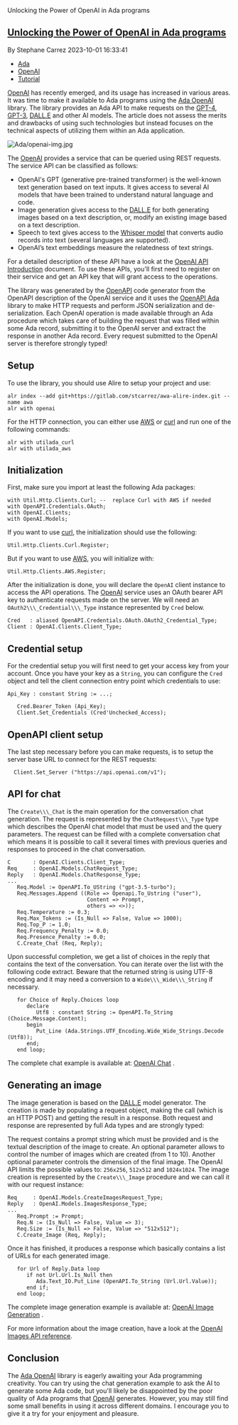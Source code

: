 Unlocking the Power of OpenAI in Ada programs


## [Unlocking the Power of OpenAI in Ada programs](/vacs/blogs/post.html?post=2023/10/01/Unlocking-the-Power-of-OpenAI-in-Ada-programs)

By Stephane Carrez 2023\-10\-01 16:33:41

* [Ada](/vacs/blogs/tagged.html?tag=Ada)
* [OpenAI](/vacs/blogs/tagged.html?tag=OpenAI)
* [Tutorial](/vacs/blogs/tagged.html?tag=Tutorial)

[OpenAI](https://openai.com/) has recently emerged, and its usage has increased in various areas. It was time to make it available to Ada programs using the [Ada OpenAI](https://gitlab.com/stcarrez/ada-openai) library. The library provides an Ada API to make requests on the [GPT-4](https://platform.openai.com/docs/models/gpt-4), [GPT-3](https://platform.openai.com/docs/models/gpt-3-5), [DALL.E](https://platform.openai.com/docs/models/dall-e) and other AI models.  The article does not assess the merits and drawbacks of using such technologies but instead focuses on the technical aspects of utilizing them within an Ada application.

![Ada/openai-img.jpg](/vacs/blogs/images/3801/1603/default/openai-img.jpg)

The [OpenAI](https://openai.com/) provides a service that can be queried using REST requests. The service API can be classified as follows:

* OpenAI's GPT \(generative pre\-trained transformer\) is the well\-known text generation based on text inputs. It gives access to several AI models that have been trained to understand natural language and code.
* Image generation gives access to the [DALL.E](https://platform.openai.com/docs/models/dall-e) for both generating images based on a text description, or, modify an existing image based on a text description.
* Speech to text gives access to the [Whisper model](https://openai.com/research/whisper) that converts audio records into text \(several languages are supported\).
* OpenAI’s text embeddings measure the relatedness of text strings.

For a detailed description of these API have a look at the [OpenAI API Introduction](https://platform.openai.com/docs/introduction) document.  To use these APIs, you'll first need to register on their service and get an API key that will grant access to the operations.

The library was generated by the [OpenAPI](https://github.com/OpenAPITools/openapi-generator) code generator from the OpenAPI description of the OpenAI service and it uses the [OpenAPI Ada](https://github.com/stcarrez/swagger-ada) library to make HTTP requests and perform JSON serialization and de\-serialization. Each OpenAI operation is made available through an Ada procedure which takes care of building the request that was filled within some Ada record, submitting it to the OpenAI server and extract the response in another Ada record. Every request submitted to the OpenAI server is therefore strongly typed\!


## Setup

To use the library, you should use Alire to setup your project and use:
```
alr index --add git+https://gitlab.com/stcarrez/awa-alire-index.git --name awa
alr with openai
```

For the HTTP connection, you can either use [AWS](https://github.com/AdaCore/aws) or [curl](https://curl.se/) and run one of the following commands:
```
alr with utilada_curl
alr with utilada_aws
```

## Initialization

First, make sure you import at least the following Ada packages:
```
with Util.Http.Clients.Curl; --  replace Curl with AWS if needed
with OpenAPI.Credentials.OAuth;
with OpenAI.Clients;
with OpenAI.Models;
```

If you want to use [curl](https://curl.se/), the initialization should use the following:
```
Util.Http.Clients.Curl.Register;
```

But if you want to use [AWS](https://github.com/AdaCore/aws), you will initialize with:
```
Util.Http.Clients.AWS.Register;
```

After the initialization is done, you will declare the `OpenAI` client instance to access the API operations.  The [OpenAI](https://openai.com/) service uses an OAuth bearer API key to authenticate requests made on the server.  We will need an `OAuth2\\\_Credential\\\_Type` instance represented by `Cred` below.
```
Cred   : aliased OpenAPI.Credentials.OAuth.OAuth2_Credential_Type;
Client : OpenAI.Clients.Client_Type;
```

## Credential setup

For the credential setup you will first need to get your access key from your account. Once you have your key as a `String`, you can configure the `Cred` object and tell the client connection entry point which credentials to use:
```
Api_Key : constant String := ...;

   Cred.Bearer_Token (Api_Key);
   Client.Set_Credentials (Cred'Unchecked_Access);
```

## OpenAPI client setup

The last step necessary before you can make requests, is to setup the server base URL to connect for the REST requests:
```
  Client.Set_Server ("https://api.openai.com/v1");
```

## API for chat

The `Create\\\_Chat` is the main operation for the conversation chat generation.  The request is represented by the `ChatRequest\\\_Type` type which describes the OpenAI chat model that must be used and the query parameters.  The request can be filled with a complete conversation chat which means it is possible to call it several times with previous queries and responses to proceed in the chat conversation.
```
C       : OpenAI.Clients.Client_Type;
Req     : OpenAI.Models.ChatRequest_Type;
Reply   : OpenAI.Models.ChatResponse_Type;
...
   Req.Model := OpenAPI.To_UString ("gpt-3.5-turbo");
   Req.Messages.Append ((Role => Openapi.To_Ustring ("user"),
                         Content => Prompt,
                         others => <>));
   Req.Temperature := 0.3;
   Req.Max_Tokens := (Is_Null => False, Value => 1000);
   Req.Top_P := 1.0;
   Req.Frequency_Penalty := 0.0;
   Req.Presence_Penalty := 0.0;
   C.Create_Chat (Req, Reply);
```

Upon successful completion, we get a list of choices in the reply that contains the text of the conversation. You can iterate over the list with the following code extract.  Beware that the returned string is using UTF\-8 encoding and it may need a conversion to a `Wide\\\_Wide\\\_String` if necessary.
```
   for Choice of Reply.Choices loop
      declare
         Utf8 : constant String := OpenAPI.To_String (Choice.Message.Content);
      begin
         Put_Line (Ada.Strings.UTF_Encoding.Wide_Wide_Strings.Decode (Utf8));
      end;
   end loop;
```

The complete chat example is available at: [OpenAI Chat](https://gitlab.com/stcarrez/openai-chat) .


## Generating an image

The image generation is based on the [DALL.E](https://platform.openai.com/docs/models/dall-e) model generator. The creation is made by populating a request object, making the call \(which is an HTTP POST\) and getting the result in a response.  Both request and response are represented by full Ada types and are strongly typed:

The request contains a prompt string which must be provided and is the textual description of the image to create.  An optional parameter allows to control the number of images which are created \(from 1 to 10\). Another optional parameter controls the dimension of the final image.  The OpenAI API limits the possible values to: `256x256`, `512x512` and `1024x1024`.  The image creation is represented by the `Create\\\_Image` procedure and we can call it with our request instance:
```
Req     : OpenAI.Models.CreateImagesRequest_Type;
Reply   : OpenAI.Models.ImagesResponse_Type;
...
   Req.Prompt := Prompt;
   Req.N := (Is_Null => False, Value => 3);
   Req.Size := (Is_Null => False, Value => "512x512");
   C.Create_Image (Req, Reply);
```

Once it has finished, it produces a response which basically contains a list of URLs for each generated image.
```
   for Url of Reply.Data loop
      if not Url.Url.Is_Null then
         Ada.Text_IO.Put_Line (OpenAPI.To_String (Url.Url.Value));
      end if;
   end loop;
```

The complete image generation example is available at: [OpenAI Image Generation](https://gitlab.com/stcarrez/openai-image) .

For more information about the image creation, have a look at the [OpenAI Images API reference](https://platform.openai.com/docs/api-reference/images).


## Conclusion

The [Ada OpenAI](https://gitlab.com/stcarrez/ada-openai) library is eagerly awaiting your Ada programming creativity.  You can try using the chat generation example to ask the AI to generate some Ada code, but you'll likely be disappointed by the poor quality of Ada programs that [OpenAI](https://openai.com/) generates.  However, you may still find some small benefits in using it across different domains. I encourage you to give it a try for your enjoyment and pleasure.
